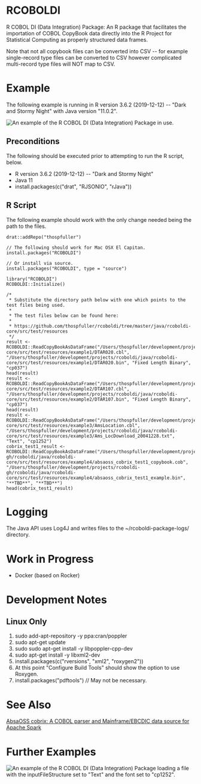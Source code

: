 # RCOBOLDI

R COBOL DI (Data Integration) Package: An R package that facilitates the importation of COBOL CopyBook data directly into the R Project for Statistical Computing as properly structured data frames.

Note that not all copybook files can be converted into CSV -- for example single-record type files can be converted to CSV however complicated multi-record type files will NOT map to CSV.

# Example

The following example is running in R version 3.6.2 (2019-12-12) -- "Dark and Stormy Night" with Java version "11.0.2".

![An example of the R COBOL DI (Data Integration) Package in use.](https://github.com/thospfuller/rcoboldi/blob/master/images/RCOBOLDIPackageInAction.png "An example of the R COBOL DI (Data Integration) Package in use.")

## Preconditions

The following should be executed prior to attempting to run the R script, below.

- R version 3.6.2 (2019-12-12) -- "Dark and Stormy Night"
- Java 11
- install.packages(c("drat", "RJSONIO", "rJava"))

## R Script

The following example should work with the only change needed being the path to the files.

```library(drat)
drat::addRepo("thospfuller")

// The following should work for Mac OSX El Capitan.
install.packages("RCOBOLDI")

// Or install via source.
install.packages("RCOBOLDI", type = "source")

library("RCOBOLDI")
RCOBOLDI::Initialize()

/*
 * Substitute the directory path below with one which points to the test files being used.
 *
 * The test files below can be found here:
 *
 * https://github.com/thospfuller/rcoboldi/tree/master/java/rcoboldi-core/src/test/resources 
 */
result <- RCOBOLDI::ReadCopyBookAsDataFrame("/Users/thospfuller/development/projects/rcoboldi/java/rcoboldi-core/src/test/resources/example1/DTAR020.cbl", "/Users/thospfuller/development/projects/rcoboldi/java/rcoboldi-core/src/test/resources/example1/DTAR020.bin", "Fixed Length Binary", "cp037")
head(result)
result <- RCOBOLDI::ReadCopyBookAsDataFrame("/Users/thospfuller/development/projects/rcoboldi/java/rcoboldi-core/src/test/resources/example2/DTAR107.cbl", "/Users/thospfuller/development/projects/rcoboldi/java/rcoboldi-core/src/test/resources/example2/DTAR107.bin", "Fixed Length Binary", "cp037")
head(result)
result <- RCOBOLDI::ReadCopyBookAsDataFrame("/Users/thospfuller/development/projects/rcoboldi/java/rcoboldi-core/src/test/resources/example3/AmsLocation.cbl", "/Users/thospfuller/development/projects/rcoboldi/java/rcoboldi-core/src/test/resources/example3/Ams_LocDownload_20041228.txt", "Text", "cp1252")
cobrix_test1_result <- RCOBOLDI::ReadCopyBookAsDataFrame("/Users/thospfuller/development/projects/rcoboldi-gh/rcoboldi/java/rcoboldi-core/src/test/resources/example4/absaoss_cobrix_test1_copybook.cob", "/Users/thospfuller/development/projects/rcoboldi-gh/rcoboldi/java/rcoboldi-core/src/test/resources/example4/absaoss_cobrix_test1_example.bin", "**TBD**", "**TBD**")
head(cobrix_test1_result)
```

# Logging

The Java API uses Log4J and writes files to the ~/rcoboldi-package-logs/ directory.

# Work in Progress
- Docker (based on Rocker)

# Development Notes

## Linux Only

1. sudo add-apt-repository -y ppa:cran/poppler
2. sudo apt-get update
3. sudo sudo apt-get install -y libpoppler-cpp-dev
4. sudo apt-get install -y libxml2-dev
5. install.packages(c("rversions", "xml2", "roxygen2"))
6. At this point "Configure Build Tools" should show the option to use Roxygen.
7. install.packages("pdftools") // May not be necessary.

# See Also

[AbsaOSS cobrix: A COBOL parser and Mainframe/EBCDIC data source for Apache Spark](https://github.com/AbsaOSS/cobrix)

# Further Examples

![An example of the R COBOL DI (Data Integration) Package loading a file with the inputFileStructure set to "Text" and the font set to "cp1252".](https://github.com/thospfuller/rcoboldi/blob/master/images/RCOBOLDIPackageInActionForTextAndCP1252.png "An example of the R COBOL DI (Data Integration) Package loading a file with the inputFileStructure set to 'Text' and the font set to 'cp1252'.")
